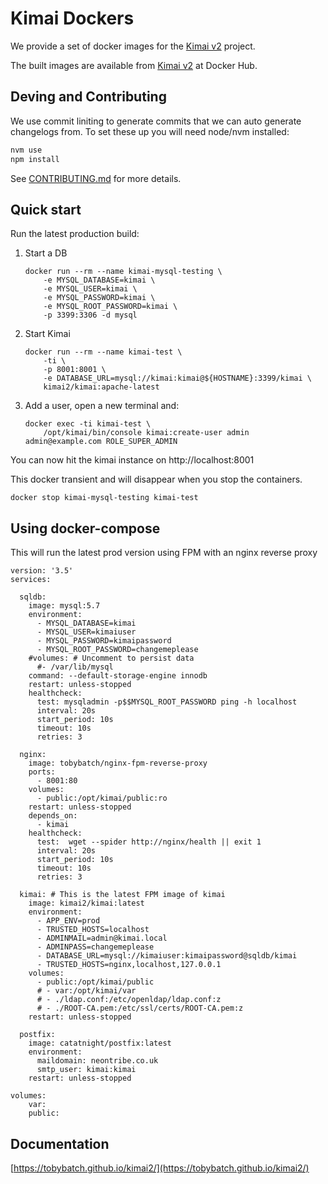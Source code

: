 # Kimai Dockers

We provide a set of docker images for the [Kimai v2](https://github.com/kevinpapst/kimai2) project.

The built images are available from [Kimai v2](https://hub.docker.com/repository/docker/kimai/kimai2) at Docker Hub.

## Deving and Contributing

We use commit liniting to generate commits that we can auto generate changelogs from. To set these up you will need node/nvm installed:

```bash
nvm use
npm install
```

See [CONTRIBUTING.md](CONTRIBUTING.md) for more details.

## Quick start

Run the latest production build:

 1. Start a DB
 
        docker run --rm --name kimai-mysql-testing \
            -e MYSQL_DATABASE=kimai \
            -e MYSQL_USER=kimai \
            -e MYSQL_PASSWORD=kimai \
            -e MYSQL_ROOT_PASSWORD=kimai \
            -p 3399:3306 -d mysql
        
 1. Start Kimai 
   
        docker run --rm --name kimai-test \
            -ti \
            -p 8001:8001 \
            -e DATABASE_URL=mysql://kimai:kimai@${HOSTNAME}:3399/kimai \
            kimai2/kimai:apache-latest
 
 1. Add a user, open a new terminal and:
 
        docker exec -ti kimai-test \
            /opt/kimai/bin/console kimai:create-user admin admin@example.com ROLE_SUPER_ADMIN
    
You can now hit the kimai instance on http://localhost:8001

This docker transient and will disappear when you stop the containers.

    docker stop kimai-mysql-testing kimai-test

## Using docker-compose

This will run the latest prod version using FPM with an nginx reverse proxy

```docker-compose
version: '3.5'
services:

  sqldb:
    image: mysql:5.7
    environment:
      - MYSQL_DATABASE=kimai
      - MYSQL_USER=kimaiuser
      - MYSQL_PASSWORD=kimaipassword
      - MYSQL_ROOT_PASSWORD=changemeplease
    #volumes: # Uncomment to persist data
      #- /var/lib/mysql
    command: --default-storage-engine innodb
    restart: unless-stopped
    healthcheck:
      test: mysqladmin -p$$MYSQL_ROOT_PASSWORD ping -h localhost
      interval: 20s
      start_period: 10s
      timeout: 10s
      retries: 3

  nginx:
    image: tobybatch/nginx-fpm-reverse-proxy
    ports:
      - 8001:80
    volumes:
      - public:/opt/kimai/public:ro
    restart: unless-stopped
    depends_on:
      - kimai
    healthcheck:
      test:  wget --spider http://nginx/health || exit 1
      interval: 20s
      start_period: 10s
      timeout: 10s
      retries: 3

  kimai: # This is the latest FPM image of kimai
    image: kimai2/kimai:latest
    environment:
      - APP_ENV=prod
      - TRUSTED_HOSTS=localhost
      - ADMINMAIL=admin@kimai.local
      - ADMINPASS=changemeplease
      - DATABASE_URL=mysql://kimaiuser:kimaipassword@sqldb/kimai
      - TRUSTED_HOSTS=nginx,localhost,127.0.0.1
    volumes:
      - public:/opt/kimai/public
      # - var:/opt/kimai/var
      # - ./ldap.conf:/etc/openldap/ldap.conf:z
      # - ./ROOT-CA.pem:/etc/ssl/certs/ROOT-CA.pem:z
    restart: unless-stopped

  postfix:
    image: catatnight/postfix:latest
    environment:
      maildomain: neontribe.co.uk
      smtp_user: kimai:kimai
    restart: unless-stopped

volumes:
    var:
    public:
```

## Documentation

[https://tobybatch.github.io/kimai2/](https://tobybatch.github.io/kimai2/)
